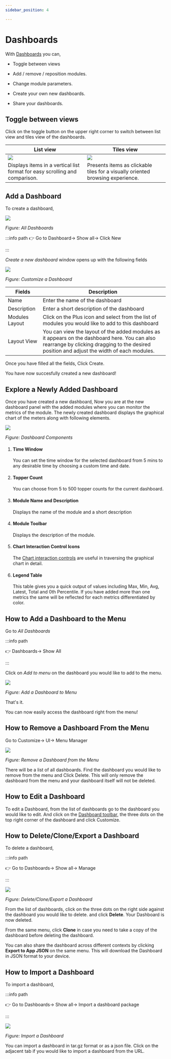 ```yaml
---
sidebar_position: 4

---
```


# Dashboards

With [Dashboards](/docs/ug/ui/dashmod_intro) you can, 

- Toggle between views

- Add / remove / reposition modules.  

- Change module parameters.  

- Create your own new dashboards.  

- Share your dashboards.

## Toggle between views

Click on the toggle button on the upper right corner to switch between list view and tiles view of the dashboards.

| List view | Tiles view |
|-----------|------------|
|![](images/listview.png) | ![](images/tilesview.png) |
|Displays items in a vertical list format for easy scrolling and comparison. | Presents items as clickable tiles for a visually oriented browsing experience. |


## Add a Dashboard

To create a dashboard,

![](images/newdash.png)

*Figure: All Dashboards*

:::info path
:point_right: Go to Dashboard&rarr; Show all&rarr; Click New

:::

*Create a new dashboard* window opens up with the following fields

![](images/createdashboard.png)

*Figure: Customize a Dashboard*

| Fields         | Description                                                              |
| -------------- | ------------------------------------------------------------------------ |
| Name           | Enter the name of the dashboard                                          |
| Description    | Enter a short description of the dashboard                               |
| Modules Layout | Click on the Plus icon and select from the list of modules you would like to add to this dashboard                                                                                   |
| Layout View    | You can view the layout of the added modules as it appears on the dashboard here. You can also rearrange by clicking dragging to the desired position and adjust the width of each modules. |

Once you have filled all the fields, Click Create.

You have now succesfully created a new dashboard!

## Explore a Newly Added Dashboard

Once you have created a new dashboard, Now you are at the new dashboard panel with the added modules where you can monitor the metrics of the module. The newly created dashboard displays the graphical chart of the meters along with following elements.

![](images/modules.png)

*Figure: Dashboard Components*

1) #### Time Window
   
   You can set the time window for the selected dashboard from 5 mins to any desirable time by choosing a custom time and date.

2) #### Topper Count
   
   You can choose from 5 to 500 topper counts for the current dashboard.

3) #### Module Name and Description
   
   Displays the name of the module and a short description

4) #### Module Toolbar
   
   Displays the description of the module.

5) #### Chart Interaction Control Icons
   
   The [Chart interaction controls](/docs/ug/ui/charts#chart-interaction-controls) are useful in traversing the graphical chart in detail.

6) #### Legend Table
   
   This table gives you a quick output of values including Max, Min, Avg, Latest, Total and 0th Percentile. If you have added more than one metrics the same will be reflected for each metrics differentiated by color.

## How to Add a Dashboard to the Menu

Go to *All Dashboards*

:::info path

:point_right: Dashboards&rarr; Show All

:::

Click on *Add to menu* on the dashboard you would like to add to the menu.

![](images/adddash.png)

*Figure: Add a Dashboard to Menu*

That's it.

You can now easily access the dashboard right from the menu!

## How to Remove a Dashboard From the Menu

Go to Customize&rarr; UI&rarr; Menu Manager

![](images/removefrommenu.png)

*Figure: Remove a Dashboard from the Menu*

There will be a list of all dashboards. Find the dashboard you would like to remove from the menu and Click Delete. This will only remove the dashboard from the menu and your dashboard itself will not be deleted.

## How to Edit a Dashboard

To edit a Dashboard, from the list of dashboards go to the dashboard you would like to edit. And click on the [Dashboard toolbar](/docs/ug/ui/dashmod_intro#dashboard-toolbars), the three dots on the top right corner of the dashboard and click Customize.

## How to Delete/Clone/Export a Dashboard

To delete a dashboard, 

:::info path

:point_right: Go to Dashboards&rarr; Show all&rarr; Manage

:::

![](images/deletedashboard.png)

*Figure: Delete/Clone/Export a Dashboard*

From the list of dashboards, click on the three dots on the right side against the dashboard you would like to delete. and click **Delete**. Your Dashboard is now deleted.

From the same menu, click **Clone** in case you need to take a copy of the dashboard before deleting the dashboard.

You can also share the dashboard across different contexts by clicking **Export to App JSON** on the same menu. This will download the Dashboard in JSON format to your device.

## How to Import a Dashboard

To import a dashboard,

:::info path

:point_right: Go to Dashboards&rarr; Show all&rarr; Import a dashboard package

:::

![](images/importdashboard.png)

*Figure: Import a Dashboard*

You can import a dashboard in tar.gz format or as a json file. Click on the adjacent tab if you would like to import a dashboard from the URL.
